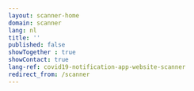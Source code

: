 ```yaml
---
layout: scanner-home
domain: scanner
lang: nl
title: ''
published: false
showTogether : true
showContact: true
lang-ref: covid19-notification-app-website-scanner
redirect_from: /scanner
---
```

